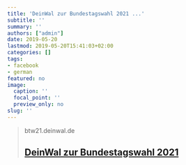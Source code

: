 ```yaml
---
title: 'DeinWal zur Bundestagswahl 2021 ...'
subtitle: ''
summary: ''
authors: ["admin"]
date: 2019-05-20
lastmod: 2019-05-20T15:41:03+02:00
categories: []
tags:
- facebook
- german
featured: no
image:
  caption: ''
  focal_point: ''
  preview_only: no
slug: ''
---
```


> btw21.deinwal.de
> ## [DeinWal zur Bundestagswahl 2021](https://deinwal.de/home)
>


